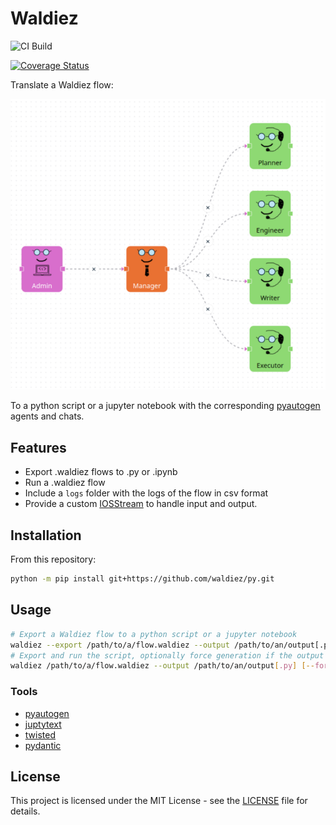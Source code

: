 # Waldiez

![CI Build](https://github.com/waldiez/py/actions/workflows/main.yaml/badge.svg)

[![Coverage Status](https://coveralls.io/repos/github/waldiez/py/badge.svg)](https://coveralls.io/github/waldiez/py)

Translate a Waldiez flow:

[![Flow](./docs/flow.png)](./docs/flow.png)

To a python script or a jupyter notebook with the corresponding [pyautogen](https://github.com/microsoft/autogen/) agents and chats.

## Features

- Export .waldiez flows to .py or .ipynb
- Run a .waldiez flow
- Include a `logs` folder with the logs of the flow in csv format
- Provide a custom [IOSStream](https://autogen-ai.github.io/autogen/docs/reference/io/base#iostream) to handle input and output.

## Installation

<!-- 
On PyPI:

```bash
python -m pip install waldiez
``` -->

From this repository:

```bash
python -m pip install git+https://github.com/waldiez/py.git
```

## Usage

```bash
# Export a Waldiez flow to a python script or a jupyter notebook
waldiez --export /path/to/a/flow.waldiez --output /path/to/an/output[.py|.ipynb]
# Export and run the script, optionally force generation if the output file already exists
waldiez /path/to/a/flow.waldiez --output /path/to/an/output[.py] [--force]
```

### Tools

- [pyautogen](https://github.com/microsoft/autogen/)
- [juptytext](https://github.com/mwouts/jupytext)
- [twisted](https://github.com/twisted/twisted)
- [pydantic](https://github.com/pydantic/pydantic)

## License

This project is licensed under the MIT License - see the [LICENSE](LICENSE) file for details.
